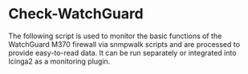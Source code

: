 # Check-WatchGuard
The following script is used to monitor the basic functions of the WatchGuard M370 firewall via snmpwalk scripts and are processed to provide easy-to-read data. It can be run separately or integrated into Icinga2 as a monitoring plugin.
